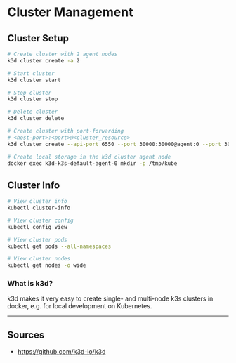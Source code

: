 # Cluster Management

## Cluster Setup

```bash
# Create cluster with 2 agent nodes
k3d cluster create -a 2

# Start cluster
k3d cluster start

# Stop cluster
k3d cluster stop

# Delete cluster
k3d cluster delete

# Create cluster with port-forwarding
# <host-port>:<port>@<cluster_resource>
k3d cluster create --api-port 6550 --port 30000:30000@agent:0 --port 30001:30001@agent:1 --port 80:80@loadbalancer --agents 2

# Create local storage in the k3d cluster agent node
docker exec k3d-k3s-default-agent-0 mkdir -p /tmp/kube
```

## Cluster Info

```bash
# View cluster info
kubectl cluster-info

# View cluster config
kubectl config view

# View cluster pods
kubectl get pods --all-namespaces

# View cluster nodes
kubectl get nodes -o wide
```

### What is k3d?

k3d makes it very easy to create single- and multi-node k3s clusters in docker, e.g. for local development on Kubernetes.

---

## Sources

- <https://github.com/k3d-io/k3d>
